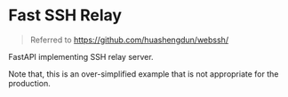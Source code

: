 # Fast SSH Relay

> Referred to https://github.com/huashengdun/webssh/

FastAPI implementing SSH relay server.

Note that, this is an over-simplified example that is not appropriate for the production.